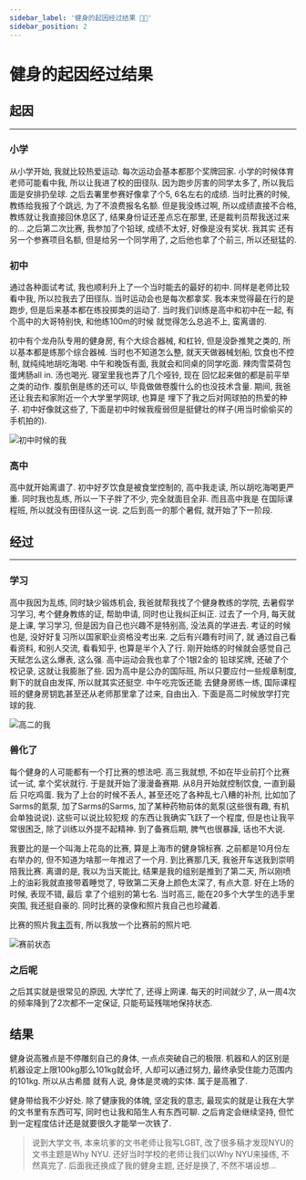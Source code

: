 ```yaml
---
sidebar_label: '健身的起因经过结果 🏋🏿‍️'
sidebar_position: 2
---
```


# 健身的起因经过结果

## 起因

---

### 小学

从小学开始, 我就比较热爱运动. 每次运动会基本都那个奖牌回家. 小学的时候体育老师可能看中我,
所以让我进了校的田径队. 因为跑步厉害的同学太多了, 所以我后面是安排扔垒球. 之后去署里参赛好像拿了个5, 6名左右的成绩.
当时比赛的时候, 教练给我报了个跳远, 为了不浪费报名名额. 但是我没练过啊, 所以成绩直接不合格, 教练就让我直接回休息区了,
结果身份证还差点忘在那里, 还是裁判员帮我送过来的... 之后第二次比赛, 我参加了个铅球, 成绩不太好, 好像是没有奖状. 我其实
还有另一个参赛项目名额, 但是给另一个同学用了, 之后他也拿了个前三, 所以还挺猛的.

### 初中

通过各种面试考试, 我也顺利升上了一个当时能去的最好的初中. 同样是老师比较看中我, 所以拉我去了田径队. 当时运动会也是每次都拿奖.
我本来觉得最在行的是跑步, 但是后来基本都在练投掷类的运动了. 当时我们训练是高中和初中在一起, 有个高中的大哥特别快, 和他练100m的时候
就觉得怎么总追不上, 蛮离谱的.

初中有个龙舟队专用的健身房, 有个大综合器械, 和杠铃, 但是没卧推凳之类的, 所以基本都是练那个综合器械. 当时也不知道怎么整, 就天天做器械划船,
饮食也不控制, 就纯纯地胡吃海喝. 中午和晚饭有面, 我就会和同桌的同学吃面. 辣肉雪菜荷包蛋烤肠all in. 汤也喝光. 寝室里我也弄了几个哑铃, 现在
回忆起来做的都是前平举之类的动作. 腹肌倒是练的还可以, 毕竟做做卷腹什么的也没技术含量. 期间, 我爸还让我去和家附近一个大学里学网球, 也算是
埋下了我之后对网球拍的热爱的种子. 初中好像就这些了, 下面是初中时候我瘦弱但是挺健壮的样子(用当时偷偷买的手机拍的).

![初中时候的我](/img/bodybuilding/middleschool-bodybuilding.jpg)

### 高中

高中就开始离谱了. 初中好歹饮食是被食堂控制的, 高中我走读, 所以胡吃海喝更严重. 同时我也乱练, 所以一下子胖了不少, 完全就面目全非. 而且高中我是
在国际课程班, 所以就没有田径队这一说. 之后到高一的那个暑假, 就开始了下一阶段.

## 经过

---

### 学习

高中我因为乱练, 同时缺少锻炼机会, 我爸就帮我找了个健身教练的学院, 去暑假学习学习, 考个健身教练的证, 帮助申请, 同时也让我纠正纠正. 过去了一个月,
每天就是上课, 学习学习, 但是因为自己也兴趣不是特别高, 没法真的学进去. 考证的时候也是, 没好好复习所以国家职业资格没考出来. 之后有兴趣有时间了, 就
通过自己看看资料, 和别人交流, 看看知乎, 也算是半个入了行. 刚开始练的时候就会感觉自己天赋怎么这么爆表, 这么强. 高中运动会我也拿了个1银2金的
铅球奖牌, 还破了个校记录, 这就让我膨胀了些. 因为高中是公办的国际班, 所以只要应付一些规章制度, 剩下的就自由发挥, 所以就其实还挺空. 中午吃完饭还能
去健身房练一练, 国际课程班的健身房钥匙甚至还从老师那里拿了过来, 自由出入. 下面是高二时候放学打完球的我.

![高二的我](/img/bodybuilding/highschool-bodybuilding.JPG)

### 兽化了

每个健身的人可能都有一个打比赛的想法吧. 高三我就想, 不如在毕业前打个比赛试一试, 拿个奖状就行. 于是就开始了漫漫备赛期. 从8月开始就控制饮食, 一直到最后
只吃鸡蛋. 我为了上台的时候不丢人, 甚至还吃了各种乱七八糟的补剂, 比如加了Sarms的氮泵, 加了Sarms的Sarms, 加了某种药物前体的氮泵(这些很有趣, 有机会单独说说). 这些可以说比较犯规
的东西让我确实飞跃了一个程度, 但是也让我平常很困乏, 除了训练以外提不起精神. 到了备赛后期, 脾气也很暴躁, 话也不大说.

我要比的是一个叫海上花岛的比赛, 算是上海市的健身锦标赛. 之前都是10月份左右举办的, 但不知道为啥那一年推迟了一个月. 到比赛那几天, 我爸开车送我到崇明陪我比赛.
离谱的是, 我以为当天能比, 结果是我的组别是推到了第二天, 所以刚喷上的油彩我就直接带着睡觉了, 导致第二天身上颜色太深了, 有点大意. 好在上场的时候, 表现不错, 最后
拿了个组别的第七名. 当时高三, 能在20多个大学生的选手里突围, 我还挺自豪的. 同时比赛的录像和照片我自己也珍藏着.

比赛的照片我[主页](https://suningyao.com)有, 所以我放一个比赛前的照片吧.

![赛前状态](/img/bodybuilding/highschool-beforeshow.jpg)

### 之后呢

之后其实就是很常见的原因, 大学忙了, 还得上网课. 每天的时间就少了, 从一周4次的频率降到了2次都不一定保证, 只能苟延残喘地保持状态.

## 结果

健身说高雅点是不停雕刻自己的身体, 一点点突破自己的极限. 机器和人的区别是机器设定上限100kg那么101kg就会坏, 人却可以通过努力, 最终承受住能力范围内的101kg. 所以从古希腊
就有人说, 身体是灵魂的实体. 属于是高雅了.

健身带给我不少好处. 除了健康我的体魄, 坚定我的意志, 最现实的就是让我在大学的文书里有东西可写, 同时也让我和陌生人有东西可聊. 之后肯定会继续坚持,
但忙到一定程度估计还是就要很久才能举一次铁了.

> 说到大学文书, 本来坑爹的文书老师让我写LGBT, 改了很多稿才发现NYU的文书主题是Why NYU. 还好当时学校的老师让我们以Why NYU来操练, 不然真完了.
> 后面我还换成了我的健身主题, 还好是换了, 不然不堪设想...
